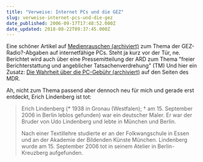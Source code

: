 ```yaml
---
title: "Verweise: Internet PCs und die GEZ"
slug: verweise-internet-pcs-und-die-gez
date_published: 2006-09-17T17:48:52.000Z
date_updated: 2018-08-22T09:37:45.000Z
---
```


Eine schöner Artikel auf [Medienrauschen (archiviert)](http://web.archive.org/web/20070107062944/http://www.medienrauschen.de:80/archiv/2006/09/15/alles-wird-gut-zwangsabgabe-auf-computer-faellt-kleiner-aus/) zum Thema der GEZ-Radio?-Abgaben auf internetfähige PCs. Steht ja kurz vor der Tür, ne. Berichtet wird auch über eine Pressemitteilung der ARD zum Thema "freier Berichterstattung und angeblicher Tatsachenverdrehung" (TM)
Und hier ein Zusatz: [Die Wahrheit über die PC-Gebühr (archiviert)](http://web.archive.org/web/20061124123522/http://www.mdr.de:80/nachrichten/7/3466475.html) auf den Seiten des MDR.

Ah, nicht zum Thema passend aber dennoch neu für mich und gerade erst entdeckt, Erich Lindenberg ist tot:

> Erich Lindenberg (* 1938 in Gronau (Westfalen); † am 15. September 2006 in Berlin leblos gefunden) war ein deutscher Maler. Er war der Bruder von Udo Lindenberg und lebte in München und Berlin.
> 
> Nach einer Textillehre studierte er an der Folkwangschule in Essen und an der Akademie der Bildenden Künste München. Lindenberg wurde am 15. September 2006 tot in seinem Atelier in Berlin-Kreuzberg aufgefunden.
